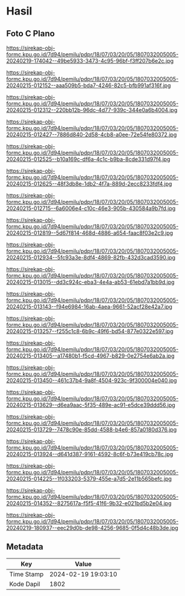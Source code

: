 # Hasil

## Foto C Plano

https://sirekap-obj-formc.kpu.go.id/7d94/pemilu/pdpr/18/07/03/20/05/1807032005005-20240219-174042--49be5933-3473-4c95-96bf-f3ff207b6e2c.jpg

https://sirekap-obj-formc.kpu.go.id/7d94/pemilu/pdpr/18/07/03/20/05/1807032005005-20240215-012152--aaa509b5-bda7-4246-82c5-bfb991af316f.jpg

https://sirekap-obj-formc.kpu.go.id/7d94/pemilu/pdpr/18/07/03/20/05/1807032005005-20240215-012312--220bb12b-96dc-4d77-939c-344e0a6b4004.jpg

https://sirekap-obj-formc.kpu.go.id/7d94/pemilu/pdpr/18/07/03/20/05/1807032005005-20240215-012427--7886d840-2d58-4cb8-a0ee-72e54fe80372.jpg

https://sirekap-obj-formc.kpu.go.id/7d94/pemilu/pdpr/18/07/03/20/05/1807032005005-20240215-012525--b10a169c-df6a-4c1c-b9ba-8cde331d97f4.jpg

https://sirekap-obj-formc.kpu.go.id/7d94/pemilu/pdpr/18/07/03/20/05/1807032005005-20240215-012625--48f3db8e-1db2-4f7a-889d-2ecc8233fdf4.jpg

https://sirekap-obj-formc.kpu.go.id/7d94/pemilu/pdpr/18/07/03/20/05/1807032005005-20240215-012715--6a6006e4-c10c-46e3-905b-430584a9b7fd.jpg

https://sirekap-obj-formc.kpu.go.id/7d94/pemilu/pdpr/18/07/03/20/05/1807032005005-20240215-012819--5d67f814-468d-4886-a654-faac8f03e2c9.jpg

https://sirekap-obj-formc.kpu.go.id/7d94/pemilu/pdpr/18/07/03/20/05/1807032005005-20240215-012934--5fc93a3e-8df4-4869-82fb-432d3cad3590.jpg

https://sirekap-obj-formc.kpu.go.id/7d94/pemilu/pdpr/18/07/03/20/05/1807032005005-20240215-013015--dd3c924c-eba3-4e4a-ab53-61ebd7a1bb9d.jpg

https://sirekap-obj-formc.kpu.go.id/7d94/pemilu/pdpr/18/07/03/20/05/1807032005005-20240215-013143--f94e6984-16ab-4aea-9661-52acf28e42a7.jpg

https://sirekap-obj-formc.kpu.go.id/7d94/pemilu/pdpr/18/07/03/20/05/1807032005005-20240215-013257--f255c1c8-6b9c-49f6-bd54-877e0322e597.jpg

https://sirekap-obj-formc.kpu.go.id/7d94/pemilu/pdpr/18/07/03/20/05/1807032005005-20240215-013405--a17480b1-f5cd-4967-b829-0e2754e6ab2a.jpg

https://sirekap-obj-formc.kpu.go.id/7d94/pemilu/pdpr/18/07/03/20/05/1807032005005-20240215-013450--461c37b4-9a8f-4504-923c-9f300004e040.jpg

https://sirekap-obj-formc.kpu.go.id/7d94/pemilu/pdpr/18/07/03/20/05/1807032005005-20240215-013629--d6ea9aac-5f35-489e-ac91-e5dce39ddd56.jpg

https://sirekap-obj-formc.kpu.go.id/7d94/pemilu/pdpr/18/07/03/20/05/1807032005005-20240215-013729--7478c90e-85dd-4588-b4e6-857a0180d376.jpg

https://sirekap-obj-formc.kpu.go.id/7d94/pemilu/pdpr/18/07/03/20/05/1807032005005-20240215-013924--d641d387-9161-4592-8c6f-b73e419cb78c.jpg

https://sirekap-obj-formc.kpu.go.id/7d94/pemilu/pdpr/18/07/03/20/05/1807032005005-20240215-014225--1f033203-5379-455e-a7d5-2e11b565befc.jpg

https://sirekap-obj-formc.kpu.go.id/7d94/pemilu/pdpr/18/07/03/20/05/1807032005005-20240215-014352--8275617a-f5f5-41f6-9b32-e021bd5b2e04.jpg

https://sirekap-obj-formc.kpu.go.id/7d94/pemilu/pdpr/18/07/03/20/05/1807032005005-20240219-180937--eec29d0b-de98-4256-9685-0f5d4c48b3de.jpg


## Metadata

| Key        | Value               |
| ---------- | ------------------- |
| Time Stamp | 2024-02-19 19:03:10 |
| Kode Dapil | 1802                |



